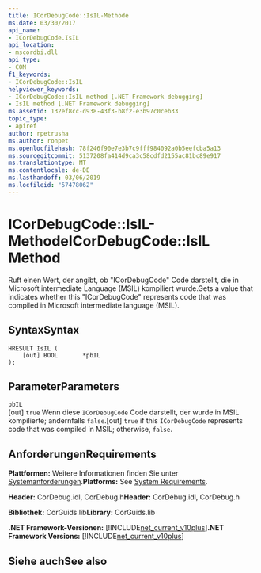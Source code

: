 ```yaml
---
title: ICorDebugCode::IsIL-Methode
ms.date: 03/30/2017
api_name:
- ICorDebugCode.IsIL
api_location:
- mscordbi.dll
api_type:
- COM
f1_keywords:
- ICorDebugCode::IsIL
helpviewer_keywords:
- ICorDebugCode::IsIL method [.NET Framework debugging]
- IsIL method [.NET Framework debugging]
ms.assetid: 132ef8cc-d938-43f3-b8f2-e3b97c0ceb33
topic_type:
- apiref
author: rpetrusha
ms.author: ronpet
ms.openlocfilehash: 78f246f90e7e3b7c9fff984092a0b5eefcba5a13
ms.sourcegitcommit: 5137208fa414d9ca3c58cdfd2155ac81bc89e917
ms.translationtype: MT
ms.contentlocale: de-DE
ms.lasthandoff: 03/06/2019
ms.locfileid: "57478062"
---
```

# <a name="icordebugcodeisil-method"></a><span data-ttu-id="0c1f1-102">ICorDebugCode::IsIL-Methode</span><span class="sxs-lookup"><span data-stu-id="0c1f1-102">ICorDebugCode::IsIL Method</span></span>
<span data-ttu-id="0c1f1-103">Ruft einen Wert, der angibt, ob "ICorDebugCode" Code darstellt, die in Microsoft intermediate Language (MSIL) kompiliert wurde.</span><span class="sxs-lookup"><span data-stu-id="0c1f1-103">Gets a value that indicates whether this "ICorDebugCode" represents code that was compiled in Microsoft intermediate language (MSIL).</span></span>  
  
## <a name="syntax"></a><span data-ttu-id="0c1f1-104">Syntax</span><span class="sxs-lookup"><span data-stu-id="0c1f1-104">Syntax</span></span>  
  
```  
HRESULT IsIL (  
    [out] BOOL       *pbIL  
);  
```  
  
## <a name="parameters"></a><span data-ttu-id="0c1f1-105">Parameter</span><span class="sxs-lookup"><span data-stu-id="0c1f1-105">Parameters</span></span>  
 `pbIL`  
 <span data-ttu-id="0c1f1-106">[out] `true` Wenn diese `ICorDebugCode` Code darstellt, der wurde in MSIL kompilierte; andernfalls `false`.</span><span class="sxs-lookup"><span data-stu-id="0c1f1-106">[out] `true` if this `ICorDebugCode` represents code that was compiled in MSIL; otherwise, `false`.</span></span>  
  
## <a name="requirements"></a><span data-ttu-id="0c1f1-107">Anforderungen</span><span class="sxs-lookup"><span data-stu-id="0c1f1-107">Requirements</span></span>  
 <span data-ttu-id="0c1f1-108">**Plattformen:** Weitere Informationen finden Sie unter [Systemanforderungen](../../../../docs/framework/get-started/system-requirements.md).</span><span class="sxs-lookup"><span data-stu-id="0c1f1-108">**Platforms:** See [System Requirements](../../../../docs/framework/get-started/system-requirements.md).</span></span>  
  
 <span data-ttu-id="0c1f1-109">**Header:** CorDebug.idl, CorDebug.h</span><span class="sxs-lookup"><span data-stu-id="0c1f1-109">**Header:** CorDebug.idl, CorDebug.h</span></span>  
  
 <span data-ttu-id="0c1f1-110">**Bibliothek:** CorGuids.lib</span><span class="sxs-lookup"><span data-stu-id="0c1f1-110">**Library:** CorGuids.lib</span></span>  
  
 <span data-ttu-id="0c1f1-111">**.NET Framework-Versionen:** [!INCLUDE[net_current_v10plus](../../../../includes/net-current-v10plus-md.md)]</span><span class="sxs-lookup"><span data-stu-id="0c1f1-111">**.NET Framework Versions:** [!INCLUDE[net_current_v10plus](../../../../includes/net-current-v10plus-md.md)]</span></span>  
  
## <a name="see-also"></a><span data-ttu-id="0c1f1-112">Siehe auch</span><span class="sxs-lookup"><span data-stu-id="0c1f1-112">See also</span></span>

